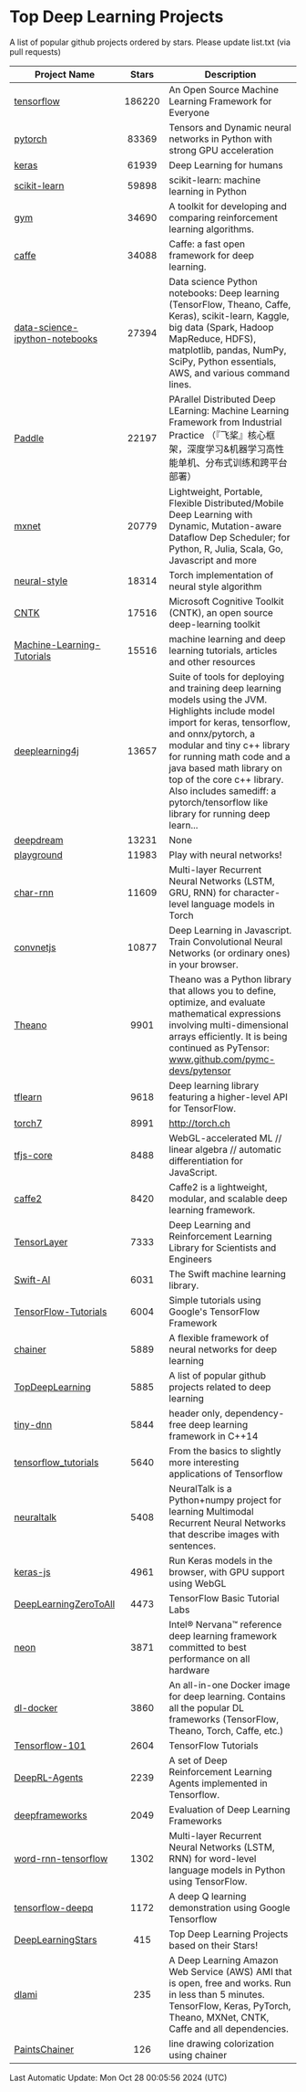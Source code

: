 # Top Deep Learning Projects
A list of popular github projects ordered by stars.
Please update list.txt (via pull requests)

|Project Name| Stars | Description |
| ---------- |:-----:| ----------- |
| [tensorflow](https://github.com/tensorflow/tensorflow) | 186220 | An Open Source Machine Learning Framework for Everyone |
| [pytorch](https://github.com/pytorch/pytorch) | 83369 | Tensors and Dynamic neural networks in Python with strong GPU acceleration |
| [keras](https://github.com/keras-team/keras) | 61939 | Deep Learning for humans |
| [scikit-learn](https://github.com/scikit-learn/scikit-learn) | 59898 | scikit-learn: machine learning in Python |
| [gym](https://github.com/openai/gym) | 34690 | A toolkit for developing and comparing reinforcement learning algorithms. |
| [caffe](https://github.com/BVLC/caffe) | 34088 | Caffe: a fast open framework for deep learning. |
| [data-science-ipython-notebooks](https://github.com/donnemartin/data-science-ipython-notebooks) | 27394 | Data science Python notebooks: Deep learning (TensorFlow, Theano, Caffe, Keras), scikit-learn, Kaggle, big data (Spark, Hadoop MapReduce, HDFS), matplotlib, pandas, NumPy, SciPy, Python essentials, AWS, and various command lines. |
| [Paddle](https://github.com/PaddlePaddle/Paddle) | 22197 | PArallel Distributed Deep LEarning: Machine Learning Framework from Industrial Practice （『飞桨』核心框架，深度学习&机器学习高性能单机、分布式训练和跨平台部署） |
| [mxnet](https://github.com/apache/mxnet) | 20779 | Lightweight, Portable, Flexible Distributed/Mobile Deep Learning with Dynamic, Mutation-aware Dataflow Dep Scheduler; for Python, R, Julia, Scala, Go, Javascript and more |
| [neural-style](https://github.com/jcjohnson/neural-style) | 18314 | Torch implementation of neural style algorithm |
| [CNTK](https://github.com/microsoft/CNTK) | 17516 | Microsoft Cognitive Toolkit (CNTK), an open source deep-learning toolkit |
| [Machine-Learning-Tutorials](https://github.com/ujjwalkarn/Machine-Learning-Tutorials) | 15516 | machine learning and deep learning tutorials, articles and other resources  |
| [deeplearning4j](https://github.com/deeplearning4j/deeplearning4j) | 13657 | Suite of tools for deploying and training deep learning models using the JVM. Highlights include model import for keras, tensorflow, and onnx/pytorch, a modular and tiny c++ library for running math code and a java based math library on top of the core c++ library. Also includes samediff: a pytorch/tensorflow like library for running deep learn... |
| [deepdream](https://github.com/google/deepdream) | 13231 | None |
| [playground](https://github.com/tensorflow/playground) | 11983 | Play with neural networks! |
| [char-rnn](https://github.com/karpathy/char-rnn) | 11609 | Multi-layer Recurrent Neural Networks (LSTM, GRU, RNN) for character-level language models in Torch |
| [convnetjs](https://github.com/karpathy/convnetjs) | 10877 | Deep Learning in Javascript. Train Convolutional Neural Networks (or ordinary ones) in your browser. |
| [Theano](https://github.com/Theano/Theano) | 9901 | Theano was a Python library that allows you to define, optimize, and evaluate mathematical expressions involving multi-dimensional arrays efficiently. It is being continued as PyTensor: www.github.com/pymc-devs/pytensor |
| [tflearn](https://github.com/tflearn/tflearn) | 9618 | Deep learning library featuring a higher-level API for TensorFlow. |
| [torch7](https://github.com/torch/torch7) | 8991 | http://torch.ch |
| [tfjs-core](https://github.com/tensorflow/tfjs-core) | 8488 | WebGL-accelerated ML // linear algebra // automatic differentiation for JavaScript. |
| [caffe2](https://github.com/facebookarchive/caffe2) | 8420 | Caffe2 is a lightweight, modular, and scalable deep learning framework. |
| [TensorLayer](https://github.com/tensorlayer/TensorLayer) | 7333 | Deep Learning and Reinforcement Learning Library for Scientists and Engineers  |
| [Swift-AI](https://github.com/Swift-AI/Swift-AI) | 6031 | The Swift machine learning library. |
| [TensorFlow-Tutorials](https://github.com/nlintz/TensorFlow-Tutorials) | 6004 | Simple tutorials using Google's TensorFlow Framework |
| [chainer](https://github.com/chainer/chainer) | 5889 | A flexible framework of neural networks for deep learning |
| [TopDeepLearning](https://github.com/aymericdamien/TopDeepLearning) | 5885 | A list of popular github projects related to deep learning |
| [tiny-dnn](https://github.com/tiny-dnn/tiny-dnn) | 5844 | header only, dependency-free deep learning framework in C++14 |
| [tensorflow_tutorials](https://github.com/pkmital/tensorflow_tutorials) | 5640 | From the basics to slightly more interesting applications of Tensorflow |
| [neuraltalk](https://github.com/karpathy/neuraltalk) | 5408 | NeuralTalk is a Python+numpy project for learning Multimodal Recurrent Neural Networks that describe images with sentences. |
| [keras-js](https://github.com/transcranial/keras-js) | 4961 | Run Keras models in the browser, with GPU support using WebGL |
| [DeepLearningZeroToAll](https://github.com/hunkim/DeepLearningZeroToAll) | 4473 | TensorFlow Basic Tutorial Labs |
| [neon](https://github.com/NervanaSystems/neon) | 3871 | Intel® Nervana™ reference deep learning framework committed to best performance on all hardware |
| [dl-docker](https://github.com/floydhub/dl-docker) | 3860 | An all-in-one Docker image for deep learning. Contains all the popular DL frameworks (TensorFlow, Theano, Torch, Caffe, etc.) |
| [Tensorflow-101](https://github.com/sjchoi86/Tensorflow-101) | 2604 | TensorFlow Tutorials |
| [DeepRL-Agents](https://github.com/awjuliani/DeepRL-Agents) | 2239 | A set of Deep Reinforcement Learning Agents implemented in Tensorflow. |
| [deepframeworks](https://github.com/zer0n/deepframeworks) | 2049 | Evaluation of Deep Learning Frameworks |
| [word-rnn-tensorflow](https://github.com/hunkim/word-rnn-tensorflow) | 1302 | Multi-layer Recurrent Neural Networks (LSTM, RNN) for word-level language models in Python using TensorFlow. |
| [tensorflow-deepq](https://github.com/siemanko/tensorflow-deepq) | 1172 | A deep Q learning demonstration using Google Tensorflow |
| [DeepLearningStars](https://github.com/hunkim/DeepLearningStars) | 415 | Top Deep Learning Projects based on their Stars! |
| [dlami](https://github.com/ritchieng/dlami) | 235 | A Deep Learning Amazon Web Service (AWS) AMI that is open, free and works. Run in less than 5 minutes. TensorFlow, Keras, PyTorch, Theano, MXNet, CNTK, Caffe and all dependencies. |
| [PaintsChainer](https://github.com/taizan/PaintsChainer) | 126 | line drawing colorization using chainer |

Last Automatic Update: Mon Oct 28 00:05:56 2024 (UTC)
